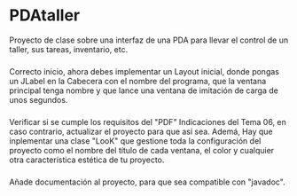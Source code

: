 # PDAtaller
Proyecto de clase sobre una interfaz de una PDA para llevar el control de un taller, sus tareas, inventario, etc.

###
Correcto inicio, ahora debes implementar un Layout inicial, donde pongas un JLabel en la Cabecera con el nombre del programa, que la ventana principal tenga nombre y que lance una ventana de imitación de carga de unos segundos.
###
Verificar si se cumple los requisitos del "PDF" Indicaciones del Tema 06,
en caso contrario, actualizar el proyecto para que así sea.
Ademá, Hay que inplementar una clase "LooK" que gestione toda la configuración del proyecto 
como el nombre del título de cada ventana, el color y cualquier otra característica
estética de tu proyecto.
###

Añade documentación al proyecto,
para que sea compatible con "javadoc".
###
